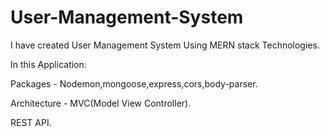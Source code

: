 # User-Management-System
I have created User Management System Using MERN stack Technologies.



In this Application:

Packages - Nodemon,mongoose,express,cors,body-parser.

Architecture - MVC(Model View Controller).

REST API.











